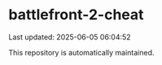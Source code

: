 # battlefront-2-cheat

Last updated: 2025-06-05 06:04:52

This repository is automatically maintained.
